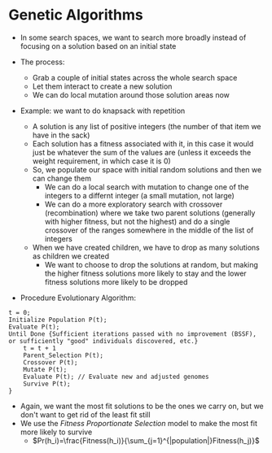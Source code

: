 # Genetic Algorithms

- In some search spaces, we want to search more broadly instead of focusing on a solution based on an initial state
- The process:
    - Grab a couple of initial states across the whole search space
    - Let them interact to create a new solution
    - We can do local mutation around those solution areas now
- Example: we want to do knapsack with repetition
    - A solution is any list of positive integers (the number of that item we have in the sack)
    - Each solution has a fitness associated with it, in this case it would just be whatever the sum of the values are (unless it exceeds the weight requirement, in which case it is 0)
    - So, we populate our space with initial random solutions and then we can change them
        - We can do a local search with mutation to change one of the integers to a differnt integer (a small mutation, not large)
        - We can do a more exploratory search with crossover (recombination) where we take two parent solutions (generally with higher fitness, but not the highest) and do a single crossover of the ranges somewhere in the middle of the list of integers
    - When we have created children, we have to drop as many solutions as children we created
        - We want to choose to drop the solutions at random, but making the higher fitness solutions more likely to stay and the lower fitness solutions more likely to be dropped

- Procedure Evolutionary Algorithm:

```
t = 0;
Initialize Population P(t);
Evaluate P(t);
Until Done {Sufficient iterations passed with no improvement (BSSF), or sufficiently "good" individuals discovered, etc.}
    t = t + 1
    Parent_Selection P(t);
    Crossover P(t);
    Mutate P(t);
    Evaluate P(t); // Evaluate new and adjusted genomes
    Survive P(t);
}
```

- Again, we want the most fit solutions to be the ones we carry on, but we don't want to get rid of the least fit still
- We use the <i>Fitness Proportionate Selection</i> model to make the most fit more likely to survive
    - $`Pr(h_i)=\frac{Fitness(h_i)}{\sum_{j=1}^{|population|}Fitness(h_j)}`$
